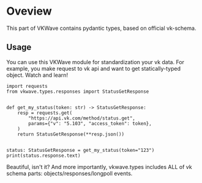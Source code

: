 # Oveview

This part of VKWave contains pydantic types, based on official vk-schema.

## Usage

You can use this VKWave module for standardization your vk data. For
example, you make request to vk api and want to get statically-typed object. Watch and learn!

```python3
import requests
from vkwave.types.responses import StatusGetResponse


def get_my_status(token: str) -> StatusGetResponse:
    resp = requests.get(
        "https://api.vk.com/method/status.get",
        params={"v": "5.103", "access_token": token},
    )
    return StatusGetResponse(**resp.json())


status: StatusGetResponse = get_my_status(token="123")
print(status.response.text)

```

Beautiful, isn't it? And more importantly, vkwave.types includes ALL of vk schema parts:
objects/responses/longpoll events.
